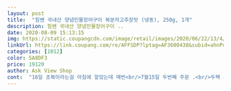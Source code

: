 ```yaml
---
layout: post 
title:  "힘쎈 국내산 양념민물장어구이 복분자고추장맛 (냉동), 250g, 1개" 
description: 힘쎈 국내산 양념민물장어구이 ..
date: 2020-08-09 15:13:15 
img: https://static.coupangcdn.com/image/retail/images/2020/06/22/13/4/5c980782-befe-4301-8a51-144f70b62aac.jpg 
linkUrl: https://link.coupang.com/re/AFFSDP?lptag=AF3600438&subid=ahnPublicAsk&pageKey=1731290672&itemId=2947038954&vendorItemId=70935602012&traceid=V0-113-7e2d6d21c175b8ad 
categories: [1012] 
color: 5A8DF3 
price: 19120 
author: Ask View Shop 
cont:  "16일 초복이라는걸 아침에 알았는데 매번<br/>7월15일 두번째 주문 .<br/>두팩 새벽배송 했어요.<br/><br/>가시가 없어 가장 좋구요 장어에서 나는<br/>고3 고1 아이들은 은은한 불 맛이 난다고<br/>고맙네요^^ 판매자 분께!<br/>그러더라구요 .<br/><br/>남은 양념 밥 비벼먹으며 아이들이 한그릇 뚝딱!<br/>두개 마감 임박이라고 해서 14일 받아보고<br/>두꺼우니 초딩애들은 장어 먹기 좋게 가위로<br/>두께가 있어 한 입 먹으면 풍미가 아주 좋내요.<br/><br/>따뜻한 물로 십분 담가 놓으니 팩 안에 장어가<br/>마지막 2개 주문하고 품절 뜨더라구요.<br/><br/>말랑해져요.<br/> 뜯는데가 표시가 되어 있어 살짝<br/>맛과 감칠맛이 더해 진짜 맛나요!<br/>맛난 장어 알아 요걸로 초복 챙겼어요.<br/><br/>맛이든 크기든 변치않았으면  해요.<br/><br/>먹어보니 너무 맛나서 15일 새벽배송 하니<br/>물비린내 고런것 없구요 살이 도톰하고 양념이<br/>민물장어 나가서 사먹으려면 가격도 비싸고 요즘 코로나로 외식은 자제하는 중이라 반신반의하는 마음으로 하나만 주문해봤는데 더 먹고 싶네요ㅠㅠ 250g 한 마리라 성인 두 사람이 먹기에 적당해 보여요.<br/><br/>벗겨 전자렌지 2분 돌리고 꺼내보니 장어 살<br/>부드럽고 껍질부분이 쫄깃 하다고 하고,<br/>삼계탕했지만<br/>새벽 배송 온걸 냉장실에 해동하려고 넣어뒀다가 퇴근후 먹었어요.<br/> 조리법대로 약불에 2분 정도 뒤집어가며 데우니 딱 먹기 좋아요.<br/> 양념이 맛있고 타제품에 비해 잔가시가 없어서 먹기도 좋고 맛있었어요.<br/> 우리집 애들은 회나 장어에서 가시 만나면 안 먹으려고 하거든요.<br/> 근데 요건 잘 먹더라고요<br/>아이들이 맛있겠다! 아침에 앉자마자<br/>아이스가 두개 꽝꽝 얼어  싱싱하게 새벽배달!<br/>아침에 몸보신 하라고  장어를 새벽 프레쉬로 주문! 했어요.<br/><br/>애들에게 양보한 신랑 위해 한 팩 더 주문하려고 보니<br/>양념도 간이 딱! 맞아요 .<br/>양념이 잘 베인 장어에<br/>양념된 복분자 장어를 싸먹으니 배추의 시원한<br/>양은 두팩시 어른  한명 학생4명이 아침 한마리<br/>어우지어  아침에 잘차려져 흐믓해요.<br/><br/>여름 보양 찾다가 장어집 갈꺼 코로나 때문에 참고 주문해 보아요.<br/><br/>자격증 시험때문에 힘든 아이들<br/>잘라주고 한끼 고급지게 먹여서 좋았어요!<br/>저녁 한마리 먹었는데 한마리가  커요!<br/>찐 상품평이였어요<br/>초2,초4  아주 잘먹는데 맛이 어때? 하고 물으니<br/>초2는 매콤한 맛인데  맛있다고 하드라고요.<br/><br/>초4는 익힌 김치에다 싸먹으면 더  맛있다고<br/>초복때 안챙기면 좀 섭섭해서 항시<br/>품절이네요.<br/> 재입고 알림 신청해두고 내일 오전에 다시 도전해보려 합니다.<br/><br/>하고, 생강 등등 첨가하지 못했지만 익은 김치에<br/>한달 무료 이용한 로켓프레쉬 회원이 되니 정말 이리 간편하고 유용한지요!<br/>해요.<br/><br/>" 
---
```

